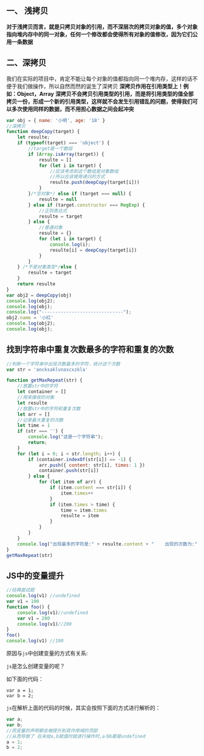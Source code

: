 

## 	一、 浅拷贝

**对于浅拷贝而言，就是只拷贝对象的引用，而不深层次的拷贝对象的值，多个对象指向堆内存中的同一对象，任何一个修改都会使得所有对象的值修改，因为它们公用一条数据**



## 二、深拷贝

我们在实际的项目中，肯定不能让每个对象的值都指向同一个堆内存，这样的话不便于我们做操作，所以自然而然的诞生了深拷贝
 **深拷贝作用在引用类型上！例如：Object，Array**
 **深拷贝不会拷贝引用类型的引用，而是将引用类型的值全部拷贝一份，形成一个新的引用类型，这样就不会发生引用错乱的问题，使得我们可以多次使用同样的数据，而不用担心数据之间会起冲突**

``` js
var obj = { name: '小明', age: '18' }
//深拷贝
function deepCopy(target) {
    let resulte;
    if (typeof(target) === 'object') {
        //target是一个数组
        if (Array.isArray(target)) {
            resulte = []
            for (let i in target) {
                //应该考虑到这个数组是对象数组
                //所以应该使用递归的方式
                resulte.push(deepCopy(target[i]))
            }
        }/*空对象*/ else if (target === null) {  
            resulte = null
        } else if (target.constructor === RegExp) {
            //正则表达式
            resulte = target
        } else {
            //普通对象
            resulte = {}
            for (let i in target) {
                console.log(i);
                resulte[i] = deepCopy(target[i])
            }
        }
    } /*不是对象类型*/else {
        resulte = target
    }
    return resulte
}
var obj2 = deepCopy(obj)
console.log(obj2);
console.log(obj);
console.log("------------------------------");
obj2.name = '小红'
console.log(obj2);
console.log(obj);
```

## 找到字符串中重复次数最多的字符和重复的次数

``` js
//判断一个字符串中出现次数最多的字符，统计这个次数
var str = 'ancksaklvnascxzkla'

function getMaxRepeat(str) {
    //放置str中的字符
    let container = []
    //用来接收的对象
    let resulte 
    //放置str中的字符和重复次数
    let arr = []
    //记录最大重复的次数
    let time = 1
    if (str === '') {
        console.log("这是一个字符串");
        return;
    }
    for (let i = 0; i < str.length; i++) {
        if (container.indexOf(str[i]) == -1) {
            arr.push({ content: str[i], times: 1 })
            container.push(str[i])
        } else {
            for (let item of arr) {
                if (item.content === str[i]) {
                    item.times++
                }
                if (item.times > time) {
                    time = item.times
                    resulte = item
                }
            }
        }
    }
    console.log("出现最多的字符是:" + resulte.content + "    出现的次数为:" + resulte.times);
}
getMaxRepeat(str)
```

## JS中的变量提升

``` js
//经典面试题
console.log(v1) //undefined
var v1 = 100
function foo() {
    console.log(v1)//undefined
    var v1 = 200
    console.log(v1)//200
}
foo()
console.log(v1) //100
```

原因与`js`中创建变量的方式有关系:

 `js`是怎么创建变量的呢？

如下面的代码：

```
var a = 1;
var b = 2;
```

`js`在解析上面的代码的时候，其实会按照下面的方式进行解析的：

```js
var a;
var b;
//而变量的声明都会被提升到其作用域的顶部
//从而导致了 在未给a,b赋值时就进行操作时,a与b都是undefined
a = 1;
b = 2;
```

